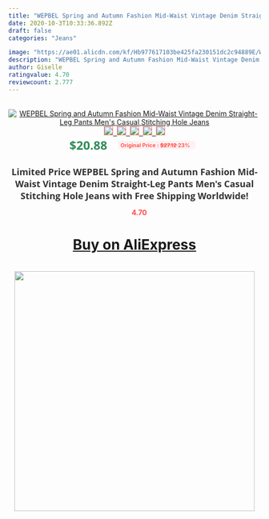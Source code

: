 ```yaml
---
title: "WEPBEL Spring and Autumn Fashion Mid-Waist Vintage Denim Straight-Leg Pants Men's Casual Stitching Hole Jeans"
date: 2020-10-3T10:33:36.892Z
draft: false
categories: "Jeans"

image: "https://ae01.alicdn.com/kf/Hb977617103be425fa230151dc2c94889E/WEPBEL-Spring-and-Autumn-Fashion-Mid-Waist-Vintage-Denim-Straight-Leg-Pants-Men-s-Casual-Stitching.jpg"
description: "WEPBEL Spring and Autumn Fashion Mid-Waist Vintage Denim Straight-Leg Pants Men's Casual Stitching Hole Jeans"
author: Giselle
ratingvalue: 4.70
reviewcount: 2.777
---
```

<br>
<div style="text-align: center;">
<a href="https://s.click.aliexpress.com/e/_A7ByFj" target="_blank" rel="nofollow noopener noreferrer"><img alt="WEPBEL Spring and Autumn Fashion Mid-Waist Vintage Denim Straight-Leg Pants Men's Casual Stitching Hole Jeans" class="magnifier-image" src="https://ae01.alicdn.com/kf/Hb977617103be425fa230151dc2c94889E/WEPBEL-Spring-and-Autumn-Fashion-Mid-Waist-Vintage-Denim-Straight-Leg-Pants-Men-s-Casual-Stitching.jpg_640x640.jpg">
<br>
<img style="border:1px solid salmon" src="https://ae01.alicdn.com/kf/Hb977617103be425fa230151dc2c94889E/WEPBEL-Spring-and-Autumn-Fashion-Mid-Waist-Vintage-Denim-Straight-Leg-Pants-Men-s-Casual-Stitching.jpg_120x120.jpg">&nbsp;&nbsp;<img style="border:1px solid salmon" src="https://ae01.alicdn.com/kf/H4aa3aed2640048adb8d4ef2c6d88a352n/WEPBEL-Spring-and-Autumn-Fashion-Mid-Waist-Vintage-Denim-Straight-Leg-Pants-Men-s-Casual-Stitching.jpg_120x120.jpg">&nbsp;&nbsp;<img style="border:1px solid salmon" src="https://ae01.alicdn.com/kf/H7f4b8348607b48dbb392abaa1b8939d4J/WEPBEL-Spring-and-Autumn-Fashion-Mid-Waist-Vintage-Denim-Straight-Leg-Pants-Men-s-Casual-Stitching.jpg_120x120.jpg">&nbsp;&nbsp;<img style="border:1px solid salmon" src="https://ae01.alicdn.com/kf/H4233c297a1904b869bbf1f4ae5ad8cfbt/WEPBEL-Spring-and-Autumn-Fashion-Mid-Waist-Vintage-Denim-Straight-Leg-Pants-Men-s-Casual-Stitching.jpg_120x120.jpg">&nbsp;&nbsp;<img style="border:1px solid salmon" src="https://ae01.alicdn.com/kf/H4ecb22d820d24724882082db951e647f2/WEPBEL-Spring-and-Autumn-Fashion-Mid-Waist-Vintage-Denim-Straight-Leg-Pants-Men-s-Casual-Stitching.jpg_120x120.jpg"></a></div><br0>
<div style="text-align: center;"><span style="background-color: white; border: 0px; box-sizing: border-box; color: seagreen; display: inline-block; font-family: &quot;open sans&quot; , &quot;arial&quot; , &quot;helvetica&quot; , sans-serif , &quot;heiti&quot;; font-size: 24px; font-stretch: inherit; font-weight: 700; line-height: inherit; margin: 0px 10px 0px 0px; padding: 0px; vertical-align: middle;">$20.88 </span>
<span style="background: rgb(255 , 241 , 241); border-radius: 3px; border: 0px; box-sizing: border-box; color: #ff4747; display: inline-block; font-family: inherit; font-size: 12px; font-stretch: inherit; font-style: inherit; font-variant: inherit; font-weight: 600; line-height: inherit; margin: 0px; padding: 2px 5px; transform: scale(0.9); vertical-align: middle;">Original Price : <b style="text-decoration: line-through;">$27.12 </b> 23%&nbsp;&nbsp;</span></div>
<h1 style="color: #333333; display: inline-block; font-family: &quot;open sans&quot; , &quot;arial&quot; , &quot;helvetica&quot; , sans-serif , &quot;heiti&quot;; font-size: 18px; font-stretch: inherit; font-weight: 700; text-align: center;">Limited Price WEPBEL Spring and Autumn Fashion Mid-Waist Vintage Denim Straight-Leg Pants Men's Casual Stitching Hole Jeans with Free Shipping Worldwide!</h1>
<div style="color: #ff4747; text-align: center;">
<img src="https://4.bp.blogspot.com/-M0ZcTcb-5uY/XleCXlxnR4I/AAAAAAAAAEc/OrjgMkXV1oMQFaCRZj5HQwOCBcu3w1FegCPcBGAYYCw/s1600/star.png" style="height: 15px;">&nbsp;<b>4.70</b></div>
<div class="button_cont" align="center"><a class="buynow_a" href="https://s.click.aliexpress.com/e/_A7ByFj" target="_blank" rel="nofollow noopener noreferrer"><H1>Buy on AliExpress</H1></a></div><br>
<div class="separator" style="clear: both; text-align: center;">
<img src="https://lh3.googleusercontent.com/-pTy5HemUv9M/XlePHvY0dAI/AAAAAAAAAE4/0nX5iRUoIWY8eMW9Dpxeirr157OZliDIgCLcBGAsYHQ/s1600/badge.gif" width="480">
</div>
